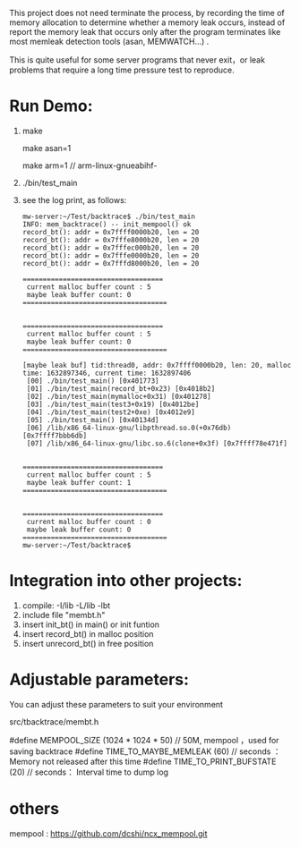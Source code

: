 This project does not need terminate the process, by recording the time of memory allocation to determine whether a memory leak occurs, instead of report the memory leak that occurs only after the program terminates like most memleak detection tools (asan, MEMWATCH...) . 

This is quite useful for some server programs that never exit，or leak problems that require a long time pressure test to reproduce.

# Run Demo:

1. make

   make asan=1

   make arm=1 // arm-linux-gnueabihf-

2. ./bin/test_main

3. see the log print, as follows:

   ```
   mw-server:~/Test/backtrace$ ./bin/test_main 
   INFO: mem_backtrace() -- init_mempool() ok
   record_bt(): addr = 0x7ffff0000b20, len = 20
   record_bt(): addr = 0x7fffe8000b20, len = 20
   record_bt(): addr = 0x7fffec000b20, len = 20
   record_bt(): addr = 0x7fffe0000b20, len = 20
   record_bt(): addr = 0x7fffd8000b20, len = 20
   
   ===================================
    current malloc buffer count : 5
    maybe leak buffer count: 0
   ====================================
   
   
   ===================================
    current malloc buffer count : 5
    maybe leak buffer count: 0
   ====================================
   
   [maybe leak buf] tid:thread0, addr: 0x7ffff0000b20, len: 20, malloc time: 1632897346, current time: 1632897406
    [00] ./bin/test_main() [0x401773]
    [01] ./bin/test_main(record_bt+0x23) [0x4018b2]
    [02] ./bin/test_main(mymalloc+0x31) [0x401278]
    [03] ./bin/test_main(test3+0x19) [0x4012be]
    [04] ./bin/test_main(test2+0xe) [0x4012e9]
    [05] ./bin/test_main() [0x40134d]
    [06] /lib/x86_64-linux-gnu/libpthread.so.0(+0x76db) [0x7ffff7bbb6db]
    [07] /lib/x86_64-linux-gnu/libc.so.6(clone+0x3f) [0x7ffff78e471f]
   
   
   ===================================
    current malloc buffer count : 5
    maybe leak buffer count: 1
   ====================================
   
   
   ===================================
    current malloc buffer count : 0
    maybe leak buffer count: 0
   ====================================
   mw-server:~/Test/backtrace$
   ```

# Integration into other projects:

1. compile: -I/lib -L/lib -lbt
2. include file "membt.h"
3. insert init_bt() in main() or init funtion
4. insert record_bt() in malloc position
5. insert unrecord_bt() in free position

# Adjustable parameters:

You can adjust these parameters to suit your environment



src/tbacktrace/membt.h

#define MEMPOOL_SIZE (1024 * 1024 * 50)     // 50M, mempool ，used for saving backtrace
#define TIME_TO_MAYBE_MEMLEAK  (60)     // seconds ： Memory not released after this time
#define TIME_TO_PRINT_BUFSTATE (20)     // seconds： Interval time to dump log

# others

mempool : https://github.com/dcshi/ncx_mempool.git